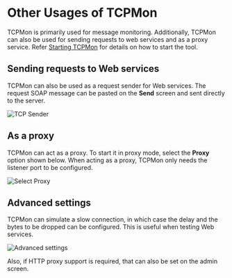 # Other Usages of TCPMon

TCPMon is primarily used for message monitoring. Additionally, TCPMon
can also be used for sending requests to web services and as a proxy
service. Refer [Starting TCPMon]({{base_path}}/observe-and-manage/classic-observability-tcp/starting-tcp-mon) for
details on how to start the tool.

## Sending requests to Web services

TCPMon can also be used as a request sender for Web services. The
request SOAP message can be pasted on the **Send** screen and sent directly
to the server.

![TCP Sender]({{base_path}}/assets/img/integrate/tcp/tcpmon-sender-other-usages.png)

## As a proxy

TCPMon can act as a proxy. To start it in proxy mode, select the **Proxy**
option shown below. When acting as a proxy, TCPMon only needs the listener port to
be configured.

![Select Proxy]({{base_path}}/assets/img/integrate/tcp/tcpmon-proxy-dialog.png)

## Advanced settings

TCPMon can simulate a slow connection, in which case the delay and the
bytes to be dropped can be configured. This is useful when testing Web
services.

![Advanced settings]({{base_path}}/assets/img/integrate/tcp/tcpmon-simulate-slow-connection.png)

Also, if HTTP proxy support is required, that can also be set on the
admin screen.
